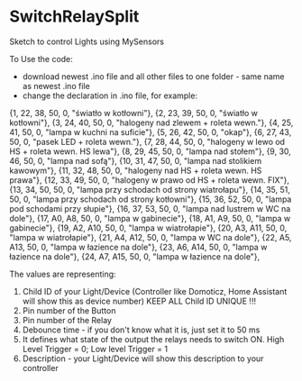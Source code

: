 # SwitchRelaySplit
Sketch to control Lights using MySensors

To Use the code:
- download newest .ino file and all other files to one folder - same name as newest .ino file
- change the declaration in .ino file, for example:

{1, 22, 38, 50, 0, "światło w kotłowni"},
{2, 23, 39, 50, 0, "światło w kotłowni"},
{3, 24, 40, 50, 0, "halogeny nad zlewem + roleta wewn."},
{4, 25, 41, 50, 0, "lampa w kuchni na suficie"},
{5, 26, 42, 50, 0, "okap"},
{6, 27, 43, 50, 0, "pasek LED + roleta wewn."},
{7, 28, 44, 50, 0, "halogeny w lewo od HS + roleta wewn. HS lewa"},
{8, 29, 45, 50, 0, "lampa nad stołem"},
{9, 30, 46, 50, 0, "lampa nad sofą"},
{10, 31, 47, 50, 0, "lampa nad stolikiem kawowym"},
{11, 32, 48, 50, 0, "halogeny nad HS + roleta wewn. HS prawa"},
{12, 33, 49, 50, 0, "halogeny w prawo od HS + roleta wewn. FIX"},
{13, 34, 50, 50, 0, "lampa przy schodach od strony wiatrołapu"},
{14, 35, 51, 50, 0, "lampa przy schodach od strony kotłowni"},
{15, 36, 52, 50, 0, "lampa pod schodami przy słupie"},
{16, 37, 53, 50, 0, "lampa nad lustrem w WC na dole"},
{17, A0, A8, 50, 0, "lampa w gabinecie"},
{18, A1, A9, 50, 0, "lampa w gabinecie"},
{19, A2, A10, 50, 0, "lampa w wiatrołapie"},
{20, A3, A11, 50, 0, "lampa w wiatrołapie"},
{21, A4, A12, 50, 0, "lampa w WC na dole"},
{22, A5, A13, 50, 0, "lampa w łazience na dole"},
{23, A6, A14, 50, 0, "lampa w łazience na dole"},
{24, A7, A15, 50, 0, "lampa w łazience na dole"},


The values are representing:
1. Child ID of your Light/Device (Controller like Domoticz, Home Assistant will show this as device number) KEEP ALL Child ID UNIQUE !!!
2. Pin number of the Button
3. Pin number of the Relay
4. Debounce time - if you don't know what it is, just set it to 50 ms
5. It defines what state of the output the relays needs to switch ON. High Level Trigger = 0; Low level Trigger = 1
6. Description - your Light/Device will show this description to your controller
